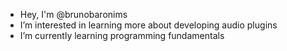 - Hey, I'm @brunobaronims 
- I’m interested in learning more about developing audio plugins
- I’m currently learning programming fundamentals

<!---
brunobaronims/brunobaronims is a ✨ special ✨ repository because its `README.md` (this file) appears on your GitHub profile.
You can click the Preview link to take a look at your changes.
--->
